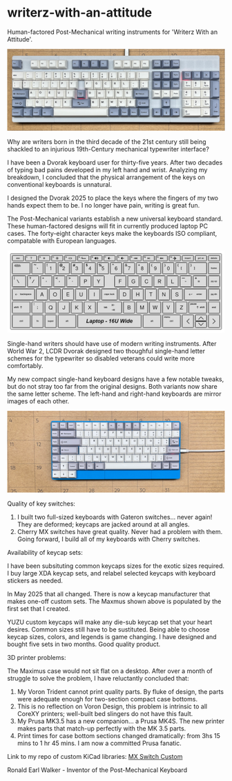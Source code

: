 # writerz-with-an-attitude
Human-factored Post-Mechanical writing instruments for 'Writerz With an Attitude'.

<img src="Images/MaximusGitHub.png" width="650" />

Why are writers born in the third decade of the 21st century still being shackled to an injurious 19th-Century mechanical typewriter interface?

I have been a Dvorak keyboard user for thirty-five years. After two decades of typing bad pains developed in my left hand and wrist. Analyzing 
my breakdown, I concluded that the physical arrangement of the keys on conventional keyboards is unnatural.

I designed the Dvorak 2025 to place the keys where the fingers of my two hands expect them to be. I no longer have pain, writing is great fun.

The Post-Mechanical variants establish a new universal keyboard standard. These human-factored designs will fit in currently produced laptop
PC cases. The forty-eight character keys make the keyboards ISO compliant, compatable with European languages.


<img src="Images/LaptopGitHub.png" width="650" />

Single-hand writers should have use of modern writing instruments. After World War 2, LCDR Dvorak designed two thoughful single-hand letter 
schemes for the typewriter so disabled veterans could write more comfortably.

My new compact single-hand keyboard designs have a few notable tweaks, but do not stray too far from the original designs. Both variants now share 
the same letter scheme. The left-hand and right-hand keyboards are mirror images of each other.


<img src="Images/LeftCmpGitHub.png" width="650" />

Quality of key switches:

1. I built two full-sized keyboards with Gateron switches... never again! They are deformed; keycaps are jacked around at all angles. 
2. Cherry MX switches have great quality. Never had a problem with them. Going forward, I build all of my keyboards with Cherry switches.

Availability of keycap sets:

I have been subsituting common keycaps sizes for the exotic sizes required. I buy large XDA keycap sets, and relabel selected keycaps with keyboard 
stickers as needed.

In May 2025 that all changed. There is now a keycap manufacturer that makes one-off custom sets. The Maxmus shown above is populated by the first set 
that I created.

YUZU custom keycaps will make any die-sub keycap set that your heart desires. Common sizes still have to be sustituted. Being able to choose keycap 
sizes, colors, and legends is game changing. I have designed and bought five sets in two months. Good quality product.

3D printer problems:

The Maximus case would not sit flat on a desktop. After over a month of struggle to solve the problem, I have reluctantly concluded that:

1. My Voron Trident cannot print quality parts. By fluke of design, the parts were adequate enough for two-section compact case bottoms. 
2. This is no reflection on Voron Design, this problem is intrinsic to all CoreXY printers; well-built bed slingers do not have this fault.
3. My Prusa MK3.5 has a new companion... a Prusa MK4S. The new printer makes parts that match-up perfectly with the MK 3.5 parts.  
4. Print times for case bottom sections changed dramatically: from 3hs 15 mins to 1 hr 45 mins. I am now a committed Prusa fanatic.

Link to my repo of custom KiCad libraries: [MX Switch Custom](https://github.com/Dholydai/mx-switch-custom)

Ronald Earl Walker - Inventor of the Post-Mechanical Keyboard
   
